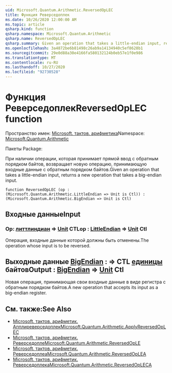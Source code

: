 ```yaml
---
uid: Microsoft.Quantum.Arithmetic.ReversedOpLEC
title: Функция Реверседоплек
ms.date: 10/26/2020 12:00:00 AM
ms.topic: article
qsharp.kind: function
qsharp.namespace: Microsoft.Quantum.Arithmetic
qsharp.name: ReversedOpLEC
qsharp.summary: Given an operation that takes a little-endian input, returns a new operation that takes a big-endian input.
ms.openlocfilehash: 3a4872be6b81498c26ab9a14134940c5ef8628b1
ms.sourcegitcommit: 29e0d88a30e4166fa580132124b0eb57e1f0e986
ms.translationtype: MT
ms.contentlocale: ru-RU
ms.lasthandoff: 10/27/2020
ms.locfileid: "92730528"
---
```

# <a name="reversedoplec-function"></a><span data-ttu-id="3a879-102">Функция Реверседоплек</span><span class="sxs-lookup"><span data-stu-id="3a879-102">ReversedOpLEC function</span></span>

<span data-ttu-id="3a879-103">Пространство имен: [Microsoft. тактов. арифметика](xref:Microsoft.Quantum.Arithmetic)</span><span class="sxs-lookup"><span data-stu-id="3a879-103">Namespace: [Microsoft.Quantum.Arithmetic](xref:Microsoft.Quantum.Arithmetic)</span></span>

<span data-ttu-id="3a879-104">Пакеты [](https://nuget.org/packages/)</span><span class="sxs-lookup"><span data-stu-id="3a879-104">Package: [](https://nuget.org/packages/)</span></span>


<span data-ttu-id="3a879-105">При наличии операции, которая принимает прямой ввод с обратным порядком байтов, возвращает новую операцию, принимающую входные данные с обратным порядком байтов.</span><span class="sxs-lookup"><span data-stu-id="3a879-105">Given an operation that takes a little-endian input, returns a new operation that takes a big-endian input.</span></span>

```qsharp
function ReversedOpLEC (op : (Microsoft.Quantum.Arithmetic.LittleEndian => Unit is Ctl)) : (Microsoft.Quantum.Arithmetic.BigEndian => Unit is Ctl)
```


## <a name="input"></a><span data-ttu-id="3a879-106">Входные данные</span><span class="sxs-lookup"><span data-stu-id="3a879-106">Input</span></span>

### <a name="op--littleendian--unit-ctl"></a><span data-ttu-id="3a879-107">Op: [литтлиндиан](xref:Microsoft.Quantum.Arithmetic.LittleEndian) => [Unit](xref:microsoft.quantum.lang-ref.unit) CTL</span><span class="sxs-lookup"><span data-stu-id="3a879-107">op : [LittleEndian](xref:Microsoft.Quantum.Arithmetic.LittleEndian) => [Unit](xref:microsoft.quantum.lang-ref.unit) Ctl</span></span>

<span data-ttu-id="3a879-108">Операция, входные данные которой должны быть отменены.</span><span class="sxs-lookup"><span data-stu-id="3a879-108">The operation whose input is to be reversed.</span></span>



## <a name="output--bigendian--unit-ctl"></a><span data-ttu-id="3a879-109">Выходные данные [BigEndian](xref:Microsoft.Quantum.Arithmetic.BigEndian) : => CTL [единицы](xref:microsoft.quantum.lang-ref.unit) байтов</span><span class="sxs-lookup"><span data-stu-id="3a879-109">Output : [BigEndian](xref:Microsoft.Quantum.Arithmetic.BigEndian) => [Unit](xref:microsoft.quantum.lang-ref.unit) Ctl</span></span>

<span data-ttu-id="3a879-110">Новая операция, принимающая свои входные данные в виде регистра с обратным порядком байтов.</span><span class="sxs-lookup"><span data-stu-id="3a879-110">A new operation that accepts its input as a big-endian register.</span></span>

## <a name="see-also"></a><span data-ttu-id="3a879-111">См. также:</span><span class="sxs-lookup"><span data-stu-id="3a879-111">See Also</span></span>

- [<span data-ttu-id="3a879-112">Microsoft. тактов. арифметик. Апплиреверседоплек</span><span class="sxs-lookup"><span data-stu-id="3a879-112">Microsoft.Quantum.Arithmetic.ApplyReversedOpLEC</span></span>](xref:Microsoft.Quantum.Arithmetic.ApplyReversedOpLEC)
- [<span data-ttu-id="3a879-113">Microsoft. тактов. арифметик. Реверседопле</span><span class="sxs-lookup"><span data-stu-id="3a879-113">Microsoft.Quantum.Arithmetic.ReversedOpLE</span></span>](xref:Microsoft.Quantum.Arithmetic.ReversedOpLE)
- [<span data-ttu-id="3a879-114">Microsoft. тактов. арифметик. Реверседоплеа</span><span class="sxs-lookup"><span data-stu-id="3a879-114">Microsoft.Quantum.Arithmetic.ReversedOpLEA</span></span>](xref:Microsoft.Quantum.Arithmetic.ReversedOpLEA)
- [<span data-ttu-id="3a879-115">Microsoft. тактов. арифметик. Реверседоплека</span><span class="sxs-lookup"><span data-stu-id="3a879-115">Microsoft.Quantum.Arithmetic.ReversedOpLECA</span></span>](xref:Microsoft.Quantum.Arithmetic.ReversedOpLECA)